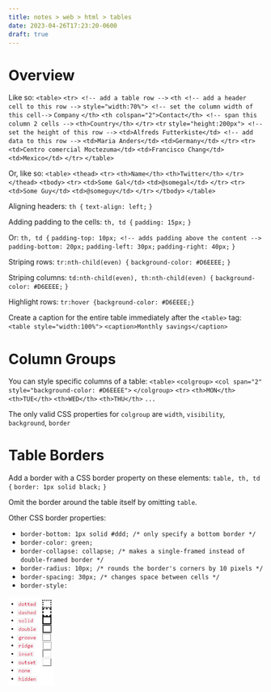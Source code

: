 ```yaml
---
title: notes > web > html > tables
date: 2023-04-26T17:23:20-0600
draft: true
---
```

# Overview
Like so:
`<table>`
`<tr> <!-- add a table row -->`
`<th <!-- add a header cell to this row -->`
`style="width:70%"> <!-- set the column width of this cell-->`
`Company`
`</th>`
`<th colspan="2">Contact</th> <!-- span this column 2 cells -->`
`<th>Country</th>`
`</tr>`
`<tr`
`style="height:200px"> <!-- set the height of this row -->`
`<td>Alfreds Futterkiste</td> <!-- add data to this row -->`
`<td>Maria Anders</td>`
`<td>Germany</td>`
`</tr>`
`<tr>`
`<td>Centro comercial Moctezuma</td>`
`<td>Francisco Chang</td>`
`<td>Mexico</td>`
`</tr>`
`</table>`

Or, like so:
`<table>`
`<thead>`
`<tr>`
`<th>Name</th>`
`<th>Twitter</th>`
`</tr>`
`</thead>`
`<tbody>`
`<tr>`
`<td>Some Gal</td>`
`<td>@somegal</td>`
`</tr>`
`<tr>`
`<td>Some Guy</td>`
`<td>@someguy</td>`
`</tr>`
`</tbody>`
`</table>`

Aligning headers:
`th {`
`text-align: left;`
`}`

Adding padding to the cells:
`th, td {`
`padding: 15px;`
`}`

Or:
`th, td {`
`padding-top: 10px; <!-- adds padding above the content -->`
`padding-bottom: 20px;`
`padding-left: 30px;`
`padding-right: 40px;`
`}`

Striping rows:
`tr:nth-child(even) {`
`background-color: #D6EEEE;`
`}`

Striping columns:
`td:nth-child(even), th:nth-child(even) {`
`background-color: #D6EEEE;`
`}`

Highlight rows:
`tr:hover {background-color: #D6EEEE;}`

Create a caption for the entire table immediately after the `<table>` tag:
`<table style="width:100%">`
`<caption>Monthly savings</caption>`

# Column Groups
You can style specific columns of a table:
`<table>`
`<colgroup>`
`<col span="2" style="background-color: #D6EEEE">`
`</colgroup>`
`<tr>`
`<th>MON</th>`
`<th>TUE</th>`
`<th>WED</th>`
`<th>THU</th>`
`...`

The only valid CSS properties for `colgroup` are `width`, `visibility`, `background`, `border`

# Table Borders
Add a border with a CSS border property on these elements:
`table, th, td {`
`border: 1px solid black;`
`}`

Omit the border around the table itself by omitting `table`.

Other CSS border properties:
- `border-bottom: 1px solid #ddd; /* only specify a bottom border */`
- `border-color: green;`
- `border-collapse: collapse; /* makes a single-framed instead of double-framed border */`
- `border-radius: 10px; /* rounds the border's corners by 10 pixels */`
- `border-spacing: 30px; /* changes space between cells */`
- `border-style:`
<img src="xHTML_Tables-image1.png" style="width:0.94167in;height:1.83333in" />
